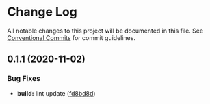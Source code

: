 # Change Log

All notable changes to this project will be documented in this file.
See [Conventional Commits](https://conventionalcommits.org) for commit guidelines.

## 0.1.1 (2020-11-02)


### Bug Fixes

* **build:** lint update ([fd8bd8d](https://github.com/digikare/monorepo-libs/commit/fd8bd8db6389943917aa77e43435b18220c8ec1b))
